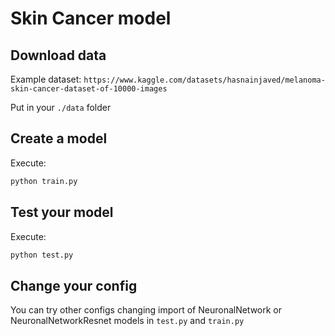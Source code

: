 # Skin Cancer model

## Download data

Example dataset: `https://www.kaggle.com/datasets/hasnainjaved/melanoma-skin-cancer-dataset-of-10000-images`

Put in your `./data` folder

## Create a model

Execute:

```bash
python train.py
```

## Test your model

Execute:

```bash
python test.py
```

## Change your config

You can try other configs changing import of NeuronalNetwork or NeuronalNetworkResnet models in `test.py` and `train.py`

